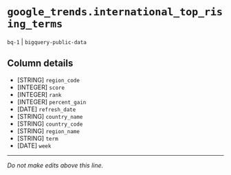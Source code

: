 # `google_trends.international_top_rising_terms`
`bq-1` | `bigquery-public-data`

## Column details
* [STRING]    `region_code`
* [INTEGER]   `score`
* [INTEGER]   `rank`
* [INTEGER]   `percent_gain`
* [DATE]      `refresh_date`
* [STRING]    `country_name`
* [STRING]    `country_code`
* [STRING]    `region_name`
* [STRING]    `term`
* [DATE]      `week`

-------------------------------------------------------------------------------
*Do not make edits above this line.*
